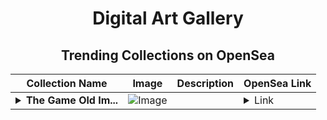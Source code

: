 <div align="center">

# Digital Art Gallery

## Trending Collections on OpenSea

| Collection Name                       | Image                                                                                     | Description                       | OpenSea Link                                                                                          |
|---------------------------------------|-------------------------------------------------------------------------------------------|-----------------------------------|--------------------------------------------------------------------------------------------------------|
| **<details><summary>The Game Old Im...</summary>The Game Old Imabari Quest</details>** | ![Image](https://i.seadn.io/s/raw/files/eabc880a4d0efcc7c080504a2ce550ff.png?w=500&auto=format?w=200&auto=format) |  | <details><summary>Link</summary>[The Game Old Imabari Quest](https://opensea.io/collection/the-game-old-imabari-quest-17)</details> |

</div>